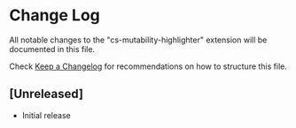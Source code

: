 # Change Log

All notable changes to the "cs-mutability-highlighter" extension will be documented in this file.

Check [Keep a Changelog](http://keepachangelog.com/) for recommendations on how to structure this file.

## [Unreleased]

- Initial release